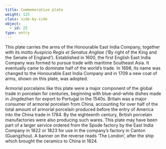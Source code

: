 ```yaml
---
title: Commemorative plate
weight: 125
class: side-by-side
object:
  - id: 25
type: entry
---
```


This plate carries the arms of the Honourable East India Company, together with its motto *Auspicio Regis et Senatus Angliae* (‘By right of the King and the Senate of England’). Established in 1600, the first English East India Company was formed to pursue trade with maritime Southeast Asia. It eventually came to dominate half of the world’s trade. In 1698, its name was changed to the Honourable East India Company and in 1709 a new coat of arms, shown on this plate, was adopted.

Armorial porcelains like this plate were a major component of the global trade in porcelain for centuries, beginning with blue-and-white dishes made in Jingdezhen for export to Portugal in the 1540s. Britain was a major consumer of armorial porcelain from China, accounting for over half of the total amount of armorial porcelain produced before the entry of America into the China trade in 1784. By the eighteenth century, British porcelain manufactories were also producing such wares. This plate may have been part of a larger service ordered from the Spode factory by the East India Company in 1822 or 1823 for use in the company’s factory in Canton (Guangzhou). A banner on the reverse reads ‘The London’, after the ship which brought the ceramics to China in 1824.
